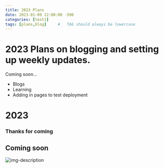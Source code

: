 ```yaml
---
title: 2023 Plans
date: 2023-01-09 12:00:00 -500
categories: [test1]
tags: [plans,blog]     #   TAG should always be lowercase
---
```


# 2023 Plans on blogging and setting up weekly updates.

Coming soon...

* Blogs
* Learning
* Adding in pages to test deployment

# 2023


### Thanks for coming

## Coming soon

![img-description](https://pbs.twimg.com/media/FmBKdzxWIAAcVvu?format=jpg&name=medium)
